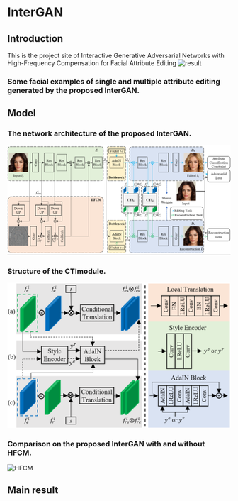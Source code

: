 # InterGAN
## Introduction
This is the project site of Interactive Generative Adversarial Networks with High-Frequency Compensation for Facial Attribute Editing
![result](https://raw.githubusercontent.com/sysuhuangwenmin/InterGAN/main/images/result.png)
### Some facial examples of single and multiple attribute editing generated by the proposed InterGAN.

## Model
### The network architecture of the proposed InterGAN.
![InterGAN](https://raw.githubusercontent.com/sysuhuangwenmin/InterGAN/main/images/InterGAN.png)

### Structure of the CTImodule.
![CTI](https://raw.githubusercontent.com/sysuhuangwenmin/InterGAN/main/images/CTI.png)


### Comparison on the proposed InterGAN with and without HFCM.
![HFCM](https://raw.githubusercontent.com/sysuhuangwenmin/InterGAN/main/images/HFCM.png)


## Main result

